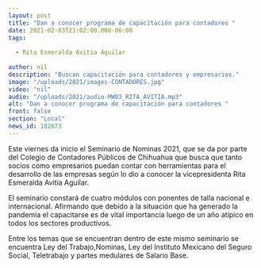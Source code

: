 ```yaml
---
layout: post
title: "Dan a conocer programa de capacitación para contadores "
date: 2021-02-03T21:02:00.000-06:00
tags:
  
  - Rita Esmeralda Avitia Aguilar
  
author: nil
description: "Buscan capacitación para contadores y empresarios."
image: "/uploads/2021/images-CONTADORES.jpg"
video: "nil"
audio: "/uploads/2021/audio-MW03_RITA_AVITIA.mp3"
alt: "Dan a conocer programa de capacitación para contadores "
front: false
section: "Local"
news_id: 182673
---
```


Este viernes da inicio el Seminario de Nominas 2021, que se da por parte del Colegio de Contadores Públicos de Chihuahua que busca que tanto socios como empresarios puedan contar con herramientas para el desarrollo de las empresas según lo dio a conocer la vicepresidenta Rita Esmeralda Avitia Aguilar. 

El seminario constará de cuatro módulos con ponentes de talla nacional e internacional. Afirmando que debido a la situación que ha generado la pandemia el capacitarse es de vital importancia luego de un año atípico en todos los sectores productivos. 

Entre los temas que se encuentran dentro de este mismo seminario se encuentra Ley del Trabajo,Nominas, Ley del Instituto Mexicano del Seguro Social, Teletrabajo y partes medulares de Salario Base.